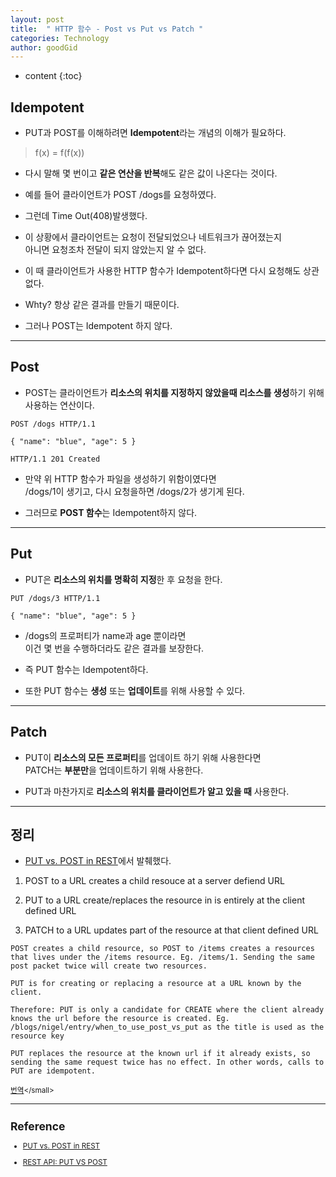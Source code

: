 ```yaml
---
layout: post
title:  " HTTP 함수 - Post vs Put vs Patch "
categories: Technology
author: goodGid
---
```

* content
{:toc}

## Idempotent

* PUT과 POST를 이해하려면 **Idempotent**라는 개념의 이해가 필요하다.

> f(x) = f(f(x))

* 다시 말해 몇 번이고 **같은 연산을 반복**해도 같은 값이 나온다는 것이다. 

* 예를 들어 클라이언트가 POST /dogs를 요청하였다.

* 그런데 Time Out(408)발생했다.

* 이 상황에서 클라이언트는 요청이 전달되었으나 네트워크가 끊어졌는지 <br> 아니면 요청조차 전달이 되지 않았는지 알 수 없다.

* 이 때 클라이언트가 사용한 HTTP 함수가 Idempotent하다면 다시 요청해도 상관 없다. 

* Whty? 항상 같은 결과를 만들기 때문이다. 

* 그러나 POST는 Idempotent 하지 않다.










---

## Post

* POST는 클라이언트가 **리소스의 위치를 지정하지 않았을때 리소스를 생성**하기 위해 사용하는 연산이다.

```
POST /dogs HTTP/1.1

{ "name": "blue", "age": 5 }

HTTP/1.1 201 Created
```

* 만약 위 HTTP 함수가 파일을 생성하기 위함이였다면  <br> /dogs/1이 생기고, 다시 요청을하면 /dogs/2가 생기게 된다.

* 그러므로 **POST 함수**는 Idempotent하지 않다.


---

## Put

* PUT은 **리소스의 위치를 명확히 지정**한 후 요청을 한다.

```
PUT /dogs/3 HTTP/1.1

{ "name": "blue", "age": 5 }
```

* /dogs의 프로퍼티가 name과 age 뿐이라면 <br> 이건 몇 번을 수행하더라도 같은 결과를 보장한다. 

* 즉 PUT 함수는 Idempotent하다.

* 또한 PUT 함수는 **생성** 또는 **업데이트**를 위해 사용할 수 있다.



---

## Patch

* PUT이 **리소스의 모든 프로퍼티**를 업데이트 하기 위해 사용한다면 <br> PATCH는 **부분만**을 업데이트하기 위해 사용한다. 

* PUT과 마찬가지로 **리소스의 위치를 클라이언트가 알고 있을 때** 사용한다.

---

## 정리


* [PUT vs. POST in REST](https://stackoverflow.com/questions/630453/put-vs-post-in-rest)에서 발췌했다.

1. POST to a URL creates a child resouce at a server defiend URL

2. PUT to a URL create/replaces the resource in is entirely at the client defined URL

3. PATCH to a URL updates part of the resource at that client defined URL


```
POST creates a child resource, so POST to /items creates a resources that lives under the /items resource. Eg. /items/1. Sending the same post packet twice will create two resources.

PUT is for creating or replacing a resource at a URL known by the client.

Therefore: PUT is only a candidate for CREATE where the client already knows the url before the resource is created. Eg. /blogs/nigel/entry/when_to_use_post_vs_put as the title is used as the resource key

PUT replaces the resource at the known url if it already exists, so sending the same request twice has no effect. In other words, calls to PUT are idempotent.
```

<small>[번역](https://translate.google.co.kr/?hl=ko&#en/ko/POST%20creates%20a%20child%20resource%2C%20so%20POST%20to%20%2Fitems%20creates%20a%20resources%20that%20lives%20under%20the%20%2Fitems%20resource.%20Eg.%20%2Fitems%2F1.%20Sending%20the%20same%20post%20packet%20twice%20will%20create%20two%20resources.%0A%0APUT%20is%20for%20creating%20or%20replacing%20a%20resource%20at%20a%20URL%20known%20by%20the%20client.%0A%0ATherefore%3A%20PUT%20is%20only%20a%20candidate%20for%20CREATE%20where%20the%20client%20already%20knows%20the%20url%20before%20the%20resource%20is%20created.%20%0A%0APUT%20replaces%20the%20resource%20at%20the%20known%20url%20if%20it%20already%20exists%2C%20so%20sending%20the%20same%20request%20twice%20has%20no%20effect.%20In%20other%20words%2C%20calls%20to%20PUT%20are%20idempotent.)</small>


---

## Reference

* [PUT vs. POST in REST](https://stackoverflow.com/questions/630453/put-vs-post-in-rest)

* [REST API: PUT VS POST](https://1ambda.github.io/javascripts/rest-api-put-vs-post/)
